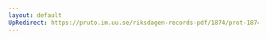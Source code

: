 ```yaml
---
layout: default
UpRedirect: https://pruto.im.uu.se/riksdagen-records-pdf/1874/prot-1874--fk--317.pdf
---
```

